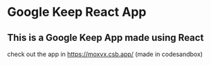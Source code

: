# Google Keep React App

## This is a Google Keep App made using React
check out the app in https://moxvx.csb.app/ (made in codesandbox)

